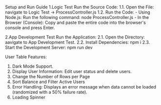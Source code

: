 Setup and Run Guide
1.Logic Test
Run the Source Code:
  1.1. Open the File: navigate to Logic Test -> ProcessController.js
  1.2. Run the Code:
      - Using Node.js: Run the following command: node ProcessController.js
      - In the Browser (Console): Copy and paste the entire code into the browser's console and press Enter.

2.App Development Test
Run the Application:
  2.1. Open the Directory: aavigate to App Development Test.
  2.2. Install Dependencies: npm i
  2.3. Start the Development Server: npm run dev

User Table Features:
  1. Dark Mode Support.
  2. Display User Information: Edit user status and delete users.
  3. Change the Number of Rows per Page
  4. Sort Balance and Filter Active Users
  5. Error Handling: Displays an error message when data cannot be loaded (randomized with a 50% failure rate).
  6. Loading Spinner
